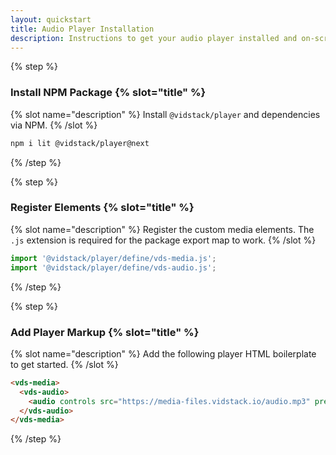 ```yaml
---
layout: quickstart
title: Audio Player Installation
description: Instructions to get your audio player installed and on-screen using HTML.
---
```


{% step %}

### Install NPM Package {% slot="title" %}

{% slot name="description" %}
Install `@vidstack/player` and dependencies via NPM.
{% /slot %}

```bash {% copy=true %}
npm i lit @vidstack/player@next
```

{% /step %}

{% step %}

### Register Elements {% slot="title" %}

{% slot name="description" %}
Register the custom media elements. The `.js` extension is required for the package export map to work.
{% /slot %}

```js {% copy=true %}
import '@vidstack/player/define/vds-media.js';
import '@vidstack/player/define/vds-audio.js';
```

{% /step %}

{% step %}

### Add Player Markup {% slot="title" %}

{% slot name="description" %}
Add the following player HTML boilerplate to get started.
{% /slot %}

```html {% copy=true %}
<vds-media>
  <vds-audio>
    <audio controls src="https://media-files.vidstack.io/audio.mp3" preload="none"></audio>
  </vds-audio>
</vds-media>
```

{% /step %}
